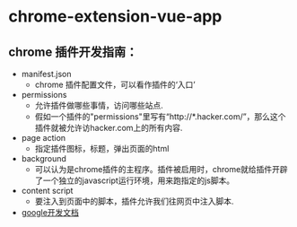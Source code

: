 # chrome-extension-vue-app

## chrome 插件开发指南：
* manifest.json 
  - chrome 插件配置文件，可以看作插件的‘入口’
* permissions
  - 允许插件做哪些事情，访问哪些站点.
  - 假如一个插件的"permissions"里写有“http://*.hacker.com/”，那么这个插件就被允许访hacker.com上的所有内容.
* page action
  - 指定插件图标，标题，弹出页面的html
* background
  - 可以认为是chrome插件的主程序。插件被启用时，chrome就给插件开辟了一个独立的javascript运行环境，用来跑指定的js脚本。
* content script
  - 要注入到页面中的脚本，插件允许我们往网页中注入脚本.
* [google开发文档](https://crxdoc-zh.appspot.com/extensions/devguide)
